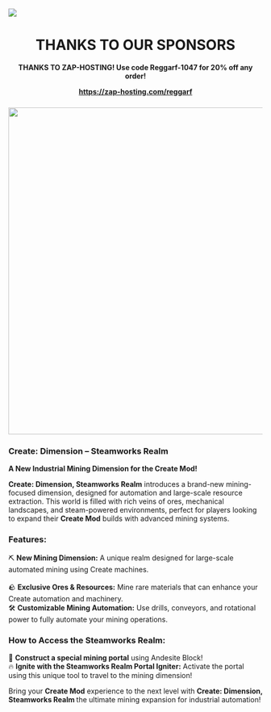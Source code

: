 <h1><a href="https://zap-hosting.com/reggarf" target="_blank" rel="noopener"><strong><img style="display: block; margin-left: auto; margin-right: auto;" src="https://media.forgecdn.net/attachments/description/1010929/description_2dbdedf7-e1a0-4bcd-86a6-01c26447af70.png"></strong></a></h1>
<h1 style="text-align: center;"><strong>THANKS TO OUR SPONSORS</strong></h1>
<p style="text-align: center;"><strong>THANKS TO ZAP-HOSTING! Use code Reggarf-1047 for 20% off any order!</strong></p>
<p style="text-align: center;"><strong><a href="https://www.curseforge.com/linkout?remoteUrl=https%253a%252f%252fzap-hosting.com%252freggarf" target="_blank" rel="nofollow noopener">https://zap-hosting.com/reggarf</a></strong></p>
<h3 data-start="119" data-end="165"><strong data-start="123" data-end="163"><img style="display: block; margin-left: auto; margin-right: auto;" src="https://media.forgecdn.net/attachments/description/null/description_b1f24448-a6b1-43ed-a7aa-b0e4903bc0d7.png" alt="" width="648" height="648"></strong></h3>
<h3 data-start="119" data-end="165"><strong data-start="123" data-end="163">Create: Dimension &ndash; Steamworks Realm</strong></h3>
<p data-start="166" data-end="225"><strong data-start="166" data-end="223">A New Industrial Mining Dimension for the Create Mod!</strong></p>
<p data-start="227" data-end="575"><strong data-start="227" data-end="266">Create: Dimension, Steamworks Realm</strong> introduces a brand-new mining-focused dimension, designed for automation and large-scale resource extraction. This world is filled with rich veins of ores, mechanical landscapes, and steam-powered environments, perfect for players looking to expand their <strong data-start="522" data-end="536">Create Mod</strong> builds with advanced mining systems.</p>
<h3 data-start="577" data-end="596"><strong data-start="581" data-end="594">Features:</strong></h3>
<p data-start="597" data-end="1304">⛏ <strong data-start="599" data-end="624">New Mining Dimension:</strong> A unique realm designed for large-scale automated mining using Create machines.<br data-start="704" data-end="707"><br data-start="946" data-end="949" data-is-only-node="">🪨 <strong data-start="952" data-end="983">Exclusive Ores &amp; Resources:</strong> Mine rare materials that can enhance your Create automation and machinery.<br data-start="1058" data-end="1061">🛠 <strong data-start="1064" data-end="1099">Customizable Mining Automation:</strong> Use drills, conveyors, and rotational power to fully automate your mining operations.</p>
<h3 data-start="1306" data-end="1351"><strong data-start="1310" data-end="1349">How to Access the Steamworks Realm:</strong></h3>
<p data-start="1352" data-end="1557">🚂 <strong data-start="1355" data-end="1392">Construct a special mining portal</strong> using Andesite Block!<br data-start="1460" data-end="1463">🔥 <strong data-start="1421" data-end="1473">Ignite with the Steamworks Realm Portal Igniter:</strong> Activate the portal using this unique tool to travel to the mining dimension!</p>
<p data-start="1559" data-end="1717">Bring your <strong data-start="1570" data-end="1584">Create Mod</strong> experience to the next level with <strong data-start="1619" data-end="1658">Create: Dimension, Steamworks Realm </strong>the ultimate mining expansion for industrial automation!</p>
